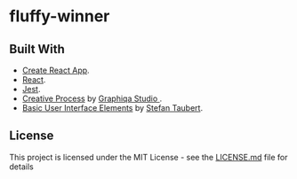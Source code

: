 # fluffy-winner

## Built With

* [Create React App](https://github.com/facebook/create-react-app).
* [React](https://github.com/facebook/react).
* [Jest](https://github.com/facebook/jest).
* [Creative Process](https://www.iconfinder.com/iconsets/creative-process-16) by [Graphiqa Studio ](https://www.iconfinder.com/graphiqa).
* [Basic User Interface Elements](https://www.iconfinder.com/iconsets/basic-user-interface-elements) by [Stefan Taubert](https://www.iconfinder.com/stefantaubert).

## License

This project is licensed under the MIT License - see the [LICENSE.md](LICENSE.md) file for details
